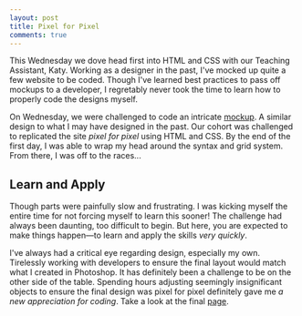 ```yaml
---
layout: post
title: Pixel for Pixel
comments: true
---
```


This Wednesday we dove head first into HTML and CSS with our Teaching Assistant, Katy. Working as a designer in the past, I've mocked up quite a few website to be coded. Though I've learned best practices to pass off mockups to a developer, I regretably never took the time to learn how to properly code the designs myself. 

On Wednesday, we were challenged to code an intricate <a href="http://www.natewinn.com/assets/2014-04-13-pixel-for-pixel.png" target="_blank">mockup</a>. A similar design to what I may have designed in the past. Our cohort was challenged to replicated the site *pixel for pixel* using HTML and CSS. By the end of the first day, I was able to wrap my head around the syntax and grid system. From there, I was off to the races...

## Learn and Apply
Though parts were painfully slow and frustrating. I was kicking myself the entire time for not forcing myself to learn this sooner! The challenge had always been daunting, too difficult to begin. But here, you are expected to make things happen—to learn and apply the skills *very quickly*.

I've always had a critical eye regarding design, especially my own. Tirelessly working with developers to ensure the final layout would match what I created in Photoshop. It has definitely been a challenge to be on the other side of the table. Spending hours adjusting seemingly insignificant objects to ensure the final design was pixel for pixel definitely gave me *a new appreciation for coding*. Take a look at the final [page](http://htmlpreview.github.io/?https://github.com/natewinn/mobber/blob/master/index.html). 
